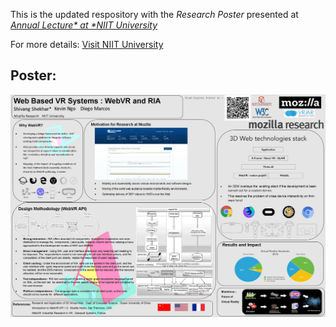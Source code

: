 This is the updated respository with the *Research Poster* presented at *[Annual Lecture* at *NIIT University](https://www.facebook.com/events/127980244518252/?ref=br_rs)*

For more details: [Visit NIIT University](http://niituniversity.in/)


## Poster:

<img src ="2.jpg" />
